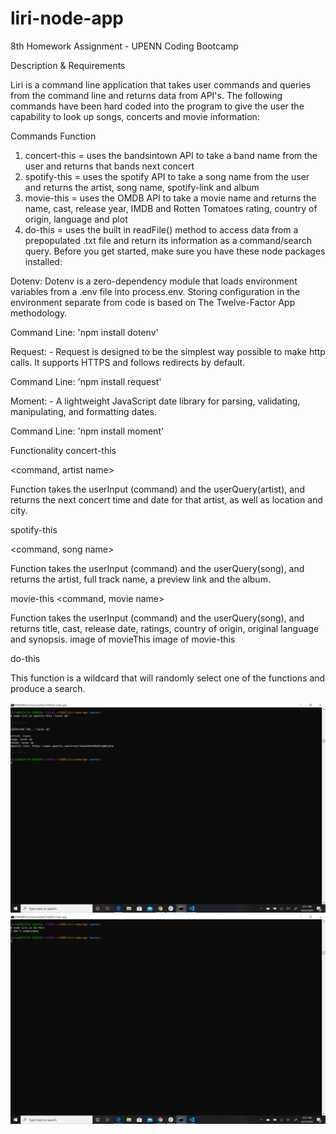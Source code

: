 # liri-node-app
8th Homework Assignment - UPENN Coding Bootcamp

Description & Requirements

Liri is a command line application that takes user commands and queries from the command line and returns data from API's. The following commands have been hard coded into the program to give the user the capability to look up songs, concerts and movie information:

Commands	Function

1. concert-this = uses the bandsintown API to take a band name from the user and returns that bands next concert
2. spotify-this = uses the spotify API to take a song name from the user and returns the artist, song name, spotify-link and album
3. movie-this =	uses the OMDB API to take a movie name and returns the name, cast, release year, IMDB and Rotten Tomatoes rating, country of origin, language and plot
4. do-this = uses the built in readFile() method to access data from a prepopulated .txt file and return its information as a command/search query.
Before you get started, make sure you have these node packages installed:

Dotenv: Dotenv is a zero-dependency module that loads environment variables from a .env file into process.env. Storing configuration in the environment separate from code is based on The Twelve-Factor App methodology.

Command Line: 'npm install dotenv'

Request: - Request is designed to be the simplest way possible to make http calls. It supports HTTPS and follows redirects by default.

Command Line: 'npm install request'

Moment: - A lightweight JavaScript date library for parsing, validating, manipulating, and formatting dates.

Command Line: 'npm install moment'

Functionality
concert-this

<command, artist name>

Function takes the userInput (command) and the userQuery(artist), and returns the next concert time and date for that artist, as well as location and city.

spotify-this

<command, song name>

Function takes the userInput (command) and the userQuery(song), and returns the artist, full track name, a preview link and the album.

movie-this <command, movie name>

Function takes the userInput (command) and the userQuery(song), and returns title, cast, release date, ratings, country of origin, original language and synopsis. image of movieThis image of movie-this

do-this

This function is a wildcard that will randomly select one of the functions and produce a search. 

<img src="images/spotify-this screenshot.png">
<img src="images/do-this screenshot.png">
